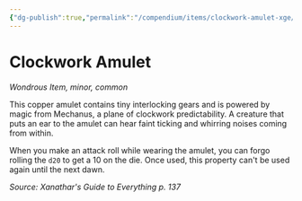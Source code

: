 ```yaml
---
{"dg-publish":true,"permalink":"/compendium/items/clockwork-amulet-xge/","tags":["compendium/src/5e/xge","item/rarity/common","item/tier/minor","item/wondrous"]}
---
```


# Clockwork Amulet
*Wondrous Item, minor, common*  


This copper amulet contains tiny interlocking gears and is powered by magic from Mechanus, a plane of clockwork predictability. A creature that puts an ear to the amulet can hear faint ticking and whirring noises coming from within.

When you make an attack roll while wearing the amulet, you can forgo rolling the `d20` to get a 10 on the die. Once used, this property can't be used again until the next dawn.

*Source: Xanathar's Guide to Everything p. 137*